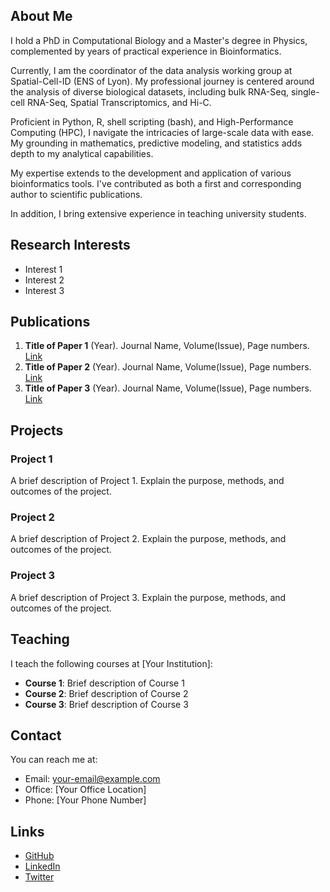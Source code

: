 ## About Me
I hold a PhD in Computational Biology and a Master's degree in Physics, complemented by years of practical experience in Bioinformatics. 

Currently, I am the coordinator of the data analysis working group at Spatial-Cell-ID (ENS of Lyon). My professional journey is centered around the analysis of diverse biological datasets, including bulk RNA-Seq, single-cell RNA-Seq, Spatial Transcriptomics, and Hi-C.

Proficient in Python, R, shell scripting (bash), and High-Performance Computing (HPC), I navigate the intricacies of large-scale data with ease. My grounding in mathematics, predictive modeling, and statistics adds depth to my analytical capabilities.

My expertise extends to the development and application of various bioinformatics tools. I've contributed as both a first and corresponding author to scientific publications.

In addition, I bring extensive experience in teaching university students.

## Research Interests
- Interest 1
- Interest 2
- Interest 3

## Publications
1. **Title of Paper 1** (Year). Journal Name, Volume(Issue), Page numbers. [Link](url-to-paper)
2. **Title of Paper 2** (Year). Journal Name, Volume(Issue), Page numbers. [Link](url-to-paper)
3. **Title of Paper 3** (Year). Journal Name, Volume(Issue), Page numbers. [Link](url-to-paper)

## Projects
### Project 1
A brief description of Project 1. Explain the purpose, methods, and outcomes of the project. 

### Project 2
A brief description of Project 2. Explain the purpose, methods, and outcomes of the project. 

### Project 3
A brief description of Project 3. Explain the purpose, methods, and outcomes of the project. 

## Teaching
I teach the following courses at [Your Institution]:
- **Course 1**: Brief description of Course 1
- **Course 2**: Brief description of Course 2
- **Course 3**: Brief description of Course 3

## Contact
You can reach me at:
- Email: [your-email@example.com](mailto:your-email@example.com)
- Office: [Your Office Location]
- Phone: [Your Phone Number]

## Links
- [GitHub](https://github.com/your-github-username)
- [LinkedIn](https://www.linkedin.com/in/your-linkedin-username)
- [Twitter](https://twitter.com/your-twitter-username)
